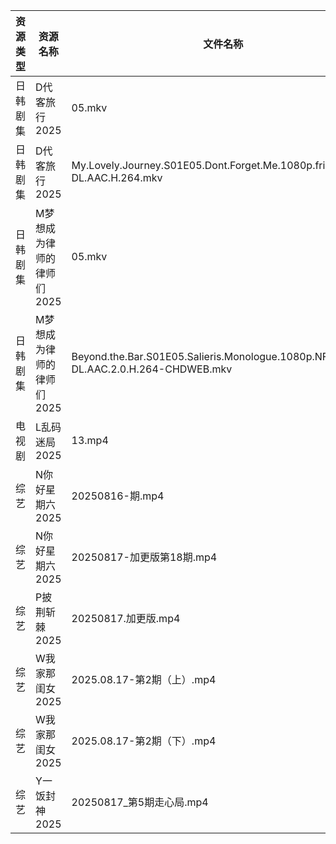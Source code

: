 | 资源类型 | 资源名称            | 文件名称                                                                              | 分享链接                                 | 更新时间                |
| ---- | --------------- | --------------------------------------------------------------------------------- | ------------------------------------ | ------------------- |
| 日韩剧集 | D代客旅行2025       | 05.mkv                                                                            | https://pan.quark.cn/s/ffaab0f06b8d  | 2025-08-17 01:18:01 |
| 日韩剧集 | D代客旅行2025       | My.Lovely.Journey.S01E05.Dont.Forget.Me.1080p.friDay.WEB-DL.AAC.H.264.mkv         | https://pan.quark.cn/s/ffaab0f06b8d  | 2025-08-17 10:18:09 |
| 日韩剧集 | M梦想成为律师的律师们2025 | 05.mkv                                                                            | https://pan.quark.cn/s/d4ecaff7fa34  | 2025-08-17 01:26:28 |
| 日韩剧集 | M梦想成为律师的律师们2025 | Beyond.the.Bar.S01E05.Salieris.Monologue.1080p.NF.WEB-DL.AAC.2.0.H.264-CHDWEB.mkv | https://pan.quark.cn/s/d4ecaff7fa34  | 2025-08-17 01:26:23 |
| 电视剧  | L乱码迷局2025       | 13.mp4                                                                            | https://www.alipan.com/s/CJ4yqcSAku1 | 2025-08-17 15:01:04 |
| 综艺   | N你好星期六2025      | 20250816-期.mp4                                                                    | https://www.alipan.com/s/nvuMvPrHLGa | 2025-08-17 08:02:25 |
| 综艺   | N你好星期六2025      | 20250817-加更版第18期.mp4                                                              | https://www.alipan.com/s/nvuMvPrHLGa | 2025-08-17 13:02:21 |
| 综艺   | P披荆斩棘2025       | 20250817.加更版.mp4                                                                  | https://pan.quark.cn/s/9ae1eb01008d  | 2025-08-17 16:43:24 |
| 综艺   | W我家那闺女2025      | 2025.08.17-第2期（上）.mp4                                                             | https://pan.quark.cn/s/382e9ca0c203  | 2025-08-17 16:44:49 |
| 综艺   | W我家那闺女2025      | 2025.08.17-第2期（下）.mp4                                                             | https://pan.quark.cn/s/382e9ca0c203  | 2025-08-17 16:44:47 |
| 综艺   | Y一饭封神2025       | 20250817_第5期走心局.mp4                                                               | https://www.alipan.com/s/w4Qpfj6YdVw | 2025-08-17 18:02:30 |
